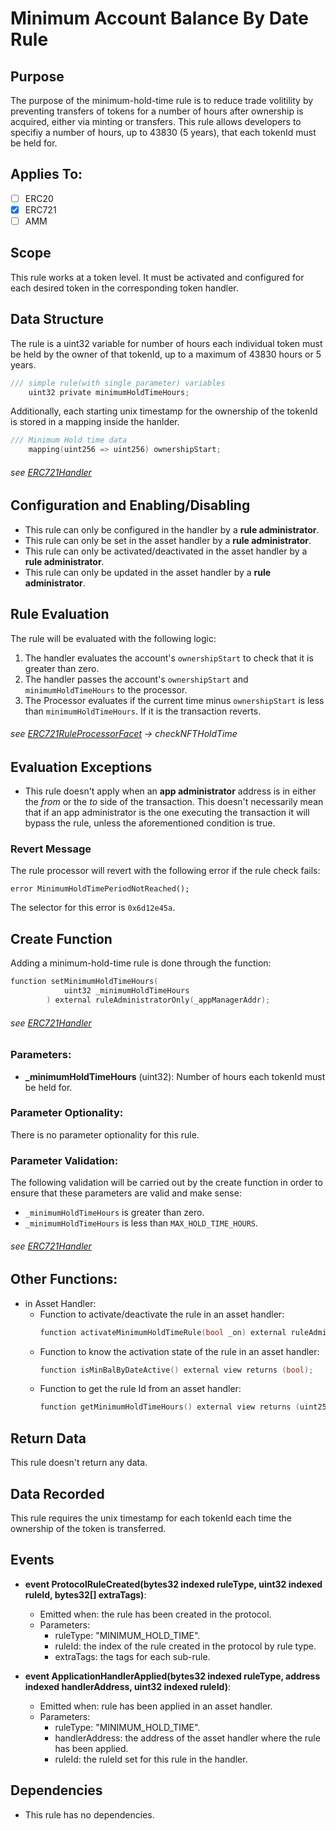 # Minimum Account Balance By Date Rule

## Purpose

The purpose of the minimum-hold-time rule is to reduce trade volitility by preventing transfers of tokens for a number of hours after ownership is acquired, either via minting or transfers. This rule allows developers to specifiy a number of hours, up to 43830 (5 years), that each tokenId must be held for.  

## Applies To:

- [ ] ERC20
- [x] ERC721
- [ ] AMM

## Scope 

This rule works at a token level. It must be activated and configured for each desired token in the corresponding token handler.

## Data Structure

The rule is a uint32 variable for number of hours each individual token must be held by the owner of that tokenId, up to a maximum of 43830 hours or 5 years. 

```c
/// simple rule(with single parameter) variables
    uint32 private minimumHoldTimeHours;
```

Additionally, each starting unix timestamp for the ownership of the tokenId is stored in a mapping inside the hanlder. 

```c
/// Minimum Hold time data
    mapping(uint256 => uint256) ownershipStart;
```
###### *see [ERC721Handler](../../src/client/token/ERC721/ProtocolERC721Handler.sol)*


## Configuration and Enabling/Disabling
- This rule can only be configured in the handler by a **rule administrator**.
- This rule can only be set in the asset handler by a **rule administrator**.
- This rule can only be activated/deactivated in the asset handler by a **rule administrator**.
- This rule can only be updated in the asset handler by a **rule administrator**.


## Rule Evaluation

The rule will be evaluated with the following logic:

1. The handler evaluates the account's `ownershipStart` to check that it is greater than zero.
2. The handler passes the account's `ownershipStart` and `minimumHoldTimeHours` to the processor. 
3. The Processor evaluates if the current time minus `ownershipStart` is less than `minimumHoldTimeHours`. If it is the transaction reverts.

###### *see [ERC721RuleProcessorFacet](../../src/protocol/economic/ruleProcessor/ERC721RuleProcessorFacet.sol) -> checkNFTHoldTime*

## Evaluation Exceptions 
- This rule doesn't apply when an **app administrator** address is in either the *from* or the *to* side of the transaction. This doesn't necessarily mean that if an app administrator is the one executing the transaction it will bypass the rule, unless the aforementioned condition is true.


### Revert Message

The rule processor will revert with the following error if the rule check fails: 

```
error MinimumHoldTimePeriodNotReached();
```

The selector for this error is `0x6d12e45a`.

## Create Function

Adding a minimum-hold-time rule is done through the function:

```c
function setMinimumHoldTimeHours(
            uint32 _minimumHoldTimeHours
        ) external ruleAdministratorOnly(_appManagerAddr);
```
###### *see [ERC721Handler](../../src/client/token/ERC721/ProtocolERC721Handler.sol)*


### Parameters:

- **_minimumHoldTimeHours** (uint32): Number of hours each tokenId must be held for.


### Parameter Optionality:

There is no parameter optionality for this rule.  

### Parameter Validation:

The following validation will be carried out by the create function in order to ensure that these parameters are valid and make sense:

- `_minimumHoldTimeHours` is greater than zero.
- `_minimumHoldTimeHours` is less than `MAX_HOLD_TIME_HOURS`.


###### *see [ERC721Handler](../../src/client/token/ERC721/ProtocolERC721Handler.sol)*

## Other Functions:

- in Asset Handler:
    - Function to activate/deactivate the rule in an asset handler:
        ```c
        function activateMinimumHoldTimeRule(bool _on) external ruleAdministratorOnly(appManagerAddress);
        ```
    - Function to know the activation state of the rule in an asset handler:
        ```c
        function isMinBalByDateActive() external view returns (bool);
        ```
    - Function to get the rule Id from an asset handler:
        ```c
        function getMinimumHoldTimeHours() external view returns (uint256);
        ```
## Return Data

This rule doesn't return any data.

## Data Recorded

This rule requires the unix timestamp for each tokenId each time the ownership of the token is transferred.

## Events

- **event ProtocolRuleCreated(bytes32 indexed ruleType, uint32 indexed ruleId, bytes32[] extraTags)**: 
    - Emitted when: the rule has been created in the protocol.
    - Parameters:
        - ruleType: "MINIMUM_HOLD_TIME".
        - ruleId: the index of the rule created in the protocol by rule type.
        - extraTags: the tags for each sub-rule.

- **event ApplicationHandlerApplied(bytes32 indexed ruleType, address indexed handlerAddress, uint32 indexed ruleId)**:
    - Emitted when: rule has been applied in an asset handler.
    - Parameters: 
        - ruleType: "MINIMUM_HOLD_TIME".
        - handlerAddress: the address of the asset handler where the rule has been applied.
        - ruleId: the ruleId set for this rule in the handler.

## Dependencies

- This rule has no dependencies.

